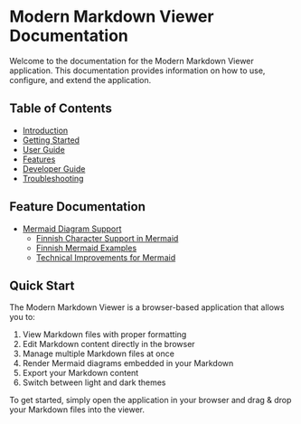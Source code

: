 # Modern Markdown Viewer Documentation

Welcome to the documentation for the Modern Markdown Viewer application. This documentation provides information on how to use, configure, and extend the application.

## Table of Contents

- [Introduction](introduction.md)
- [Getting Started](getting-started.md)
- [User Guide](user-guide.md)
- [Features](features.md)
- [Developer Guide](developer-guide.md)
- [Troubleshooting](troubleshooting.md)

## Feature Documentation

- [Mermaid Diagram Support](mermaid-support.md)
  - [Finnish Character Support in Mermaid](mermaid-finnish.md)
  - [Finnish Mermaid Examples](mermaid-finnish-example.md)
  - [Technical Improvements for Mermaid](mermaid-improvements.md)

## Quick Start

The Modern Markdown Viewer is a browser-based application that allows you to:

1. View Markdown files with proper formatting
2. Edit Markdown content directly in the browser
3. Manage multiple Markdown files at once
4. Render Mermaid diagrams embedded in your Markdown
5. Export your Markdown content
6. Switch between light and dark themes

To get started, simply open the application in your browser and drag & drop your Markdown files into the viewer.
